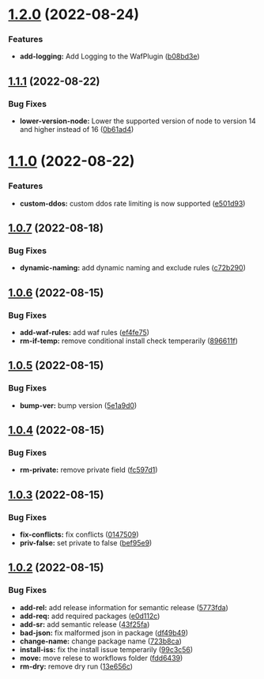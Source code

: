 # [1.2.0](https://github.com/CMSgov/serverless-cms-waf/compare/v1.1.1...v1.2.0) (2022-08-24)


### Features

* **add-logging:** Add Logging to the WafPlugin ([b08bd3e](https://github.com/CMSgov/serverless-cms-waf/commit/b08bd3e51bcbc333739b0500ef6bba542f2cd06b))

## [1.1.1](https://github.com/CMSgov/serverless-cms-waf/compare/v1.1.0...v1.1.1) (2022-08-22)


### Bug Fixes

* **lower-version-node:** Lower the supported version of node to version 14 and higher instead of 16 ([0b61ad4](https://github.com/CMSgov/serverless-cms-waf/commit/0b61ad4f336794165cf6561454ba65837740eadd))

# [1.1.0](https://github.com/CMSgov/serverless-cms-waf/compare/v1.0.7...v1.1.0) (2022-08-22)


### Features

* **custom-ddos:** custom ddos rate limiting is now supported ([e501d93](https://github.com/CMSgov/serverless-cms-waf/commit/e501d93d460d917dd9e958747e429ca70c5e1955))

## [1.0.7](https://github.com/CMSgov/serverless-cms-waf/compare/v1.0.6...v1.0.7) (2022-08-18)


### Bug Fixes

* **dynamic-naming:** add dynamic naming and exclude rules ([c72b290](https://github.com/CMSgov/serverless-cms-waf/commit/c72b290024e50b9c733a84df6d5b61d9e2cb430e))

## [1.0.6](https://github.com/CMSgov/serverless-cms-waf/compare/v1.0.5...v1.0.6) (2022-08-15)


### Bug Fixes

* **add-waf-rules:** add waf rules ([ef4fe75](https://github.com/CMSgov/serverless-cms-waf/commit/ef4fe750e7199d13e0de11c273626016f8135c4f))
* **rm-if-temp:** remove conditional install check temperarily ([896611f](https://github.com/CMSgov/serverless-cms-waf/commit/896611f894436882d194548f3e5c46e9c1d125af))

## [1.0.5](https://github.com/CMSgov/serverless-cms-waf/compare/v1.0.4...v1.0.5) (2022-08-15)


### Bug Fixes

* **bump-ver:** bump version ([5e1a9d0](https://github.com/CMSgov/serverless-cms-waf/commit/5e1a9d0cbc8d353acaeaba8d7c6bf0150fbb667f))

## [1.0.4](https://github.com/CMSgov/serverless-cms-waf/compare/v1.0.3...v1.0.4) (2022-08-15)


### Bug Fixes

* **rm-private:** remove private field ([fc597d1](https://github.com/CMSgov/serverless-cms-waf/commit/fc597d106ebf6948b53ae02859b95bb0d0ddfe50))

## [1.0.3](https://github.com/CMSgov/serverless-cms-waf/compare/v1.0.2...v1.0.3) (2022-08-15)


### Bug Fixes

* **fix-conflicts:** fix conflicts ([0147509](https://github.com/CMSgov/serverless-cms-waf/commit/01475093906e295ba360c212b6f90fa63c1c29ac))
* **priv-false:** set private to false ([bef95e9](https://github.com/CMSgov/serverless-cms-waf/commit/bef95e92e071bc8978da73bea94e90d52870e9de))

## [1.0.2](https://github.com/CMSgov/serverless-cms-waf/compare/v1.0.1...v1.0.2) (2022-08-15)


### Bug Fixes

* **add-rel:** add release information for semantic release ([5773fda](https://github.com/CMSgov/serverless-cms-waf/commit/5773fda0962a817966cc268c5c008e4c9542c556))
* **add-req:** add required packages ([e0d112c](https://github.com/CMSgov/serverless-cms-waf/commit/e0d112c3dd441389d376c54b3d7cf770e5f34fe4))
* **add-sr:** add semantic release ([43f25fa](https://github.com/CMSgov/serverless-cms-waf/commit/43f25faaa7a08facb1e89a926e56f2d121e15ddd))
* **bad-json:** fix malformed json in package ([df49b49](https://github.com/CMSgov/serverless-cms-waf/commit/df49b495251cbf29b75a5c6ff868e03f6526af3a))
* **change-name:** change package name ([723b8ca](https://github.com/CMSgov/serverless-cms-waf/commit/723b8ca4383a17290b897e0044f60ace45c9df29))
* **install-iss:** fix the install issue temperarily ([99c3c56](https://github.com/CMSgov/serverless-cms-waf/commit/99c3c56b2087aa45f40df3487e71ae51e2ec45c0))
* **move:** move relese to workflows folder ([fdd6439](https://github.com/CMSgov/serverless-cms-waf/commit/fdd643966f985d39a249c7d94e9eb59c0654142b))
* **rm-dry:** remove dry run ([13e656c](https://github.com/CMSgov/serverless-cms-waf/commit/13e656ca3203833f1b463f2429092dbba6380176))

